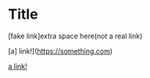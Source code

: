 # Title
[fake link]extra space here(not a real link)

[a] link!](https://something.com)

[a link!](https://otherlink.com)